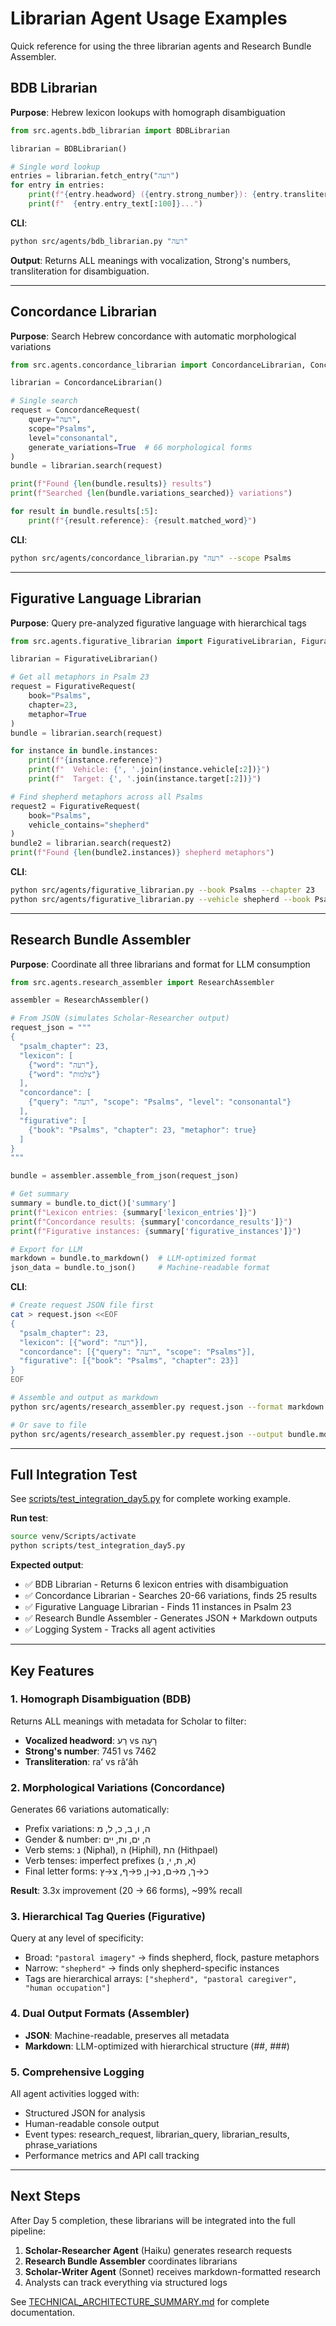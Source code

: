 # Librarian Agent Usage Examples

Quick reference for using the three librarian agents and Research Bundle Assembler.

## BDB Librarian

**Purpose**: Hebrew lexicon lookups with homograph disambiguation

```python
from src.agents.bdb_librarian import BDBLibrarian

librarian = BDBLibrarian()

# Single word lookup
entries = librarian.fetch_entry("רעה")
for entry in entries:
    print(f"{entry.headword} ({entry.strong_number}): {entry.transliteration}")
    print(f"  {entry.entry_text[:100]}...")
```

**CLI**:
```bash
python src/agents/bdb_librarian.py "רעה"
```

**Output**: Returns ALL meanings with vocalization, Strong's numbers, transliteration for disambiguation.

---

## Concordance Librarian

**Purpose**: Search Hebrew concordance with automatic morphological variations

```python
from src.agents.concordance_librarian import ConcordanceLibrarian, ConcordanceRequest

librarian = ConcordanceLibrarian()

# Single search
request = ConcordanceRequest(
    query="רעה",
    scope="Psalms",
    level="consonantal",
    generate_variations=True  # 66 morphological forms
)
bundle = librarian.search(request)

print(f"Found {len(bundle.results)} results")
print(f"Searched {len(bundle.variations_searched)} variations")

for result in bundle.results[:5]:
    print(f"{result.reference}: {result.matched_word}")
```

**CLI**:
```bash
python src/agents/concordance_librarian.py "רעה" --scope Psalms
```

---

## Figurative Language Librarian

**Purpose**: Query pre-analyzed figurative language with hierarchical tags

```python
from src.agents.figurative_librarian import FigurativeLibrarian, FigurativeRequest

librarian = FigurativeLibrarian()

# Get all metaphors in Psalm 23
request = FigurativeRequest(
    book="Psalms",
    chapter=23,
    metaphor=True
)
bundle = librarian.search(request)

for instance in bundle.instances:
    print(f"{instance.reference}")
    print(f"  Vehicle: {', '.join(instance.vehicle[:2])}")
    print(f"  Target: {', '.join(instance.target[:2])}")

# Find shepherd metaphors across all Psalms
request2 = FigurativeRequest(
    book="Psalms",
    vehicle_contains="shepherd"
)
bundle2 = librarian.search(request2)
print(f"Found {len(bundle2.instances)} shepherd metaphors")
```

**CLI**:
```bash
python src/agents/figurative_librarian.py --book Psalms --chapter 23
python src/agents/figurative_librarian.py --vehicle shepherd --book Psalms
```

---

## Research Bundle Assembler

**Purpose**: Coordinate all three librarians and format for LLM consumption

```python
from src.agents.research_assembler import ResearchAssembler

assembler = ResearchAssembler()

# From JSON (simulates Scholar-Researcher output)
request_json = """
{
  "psalm_chapter": 23,
  "lexicon": [
    {"word": "רעה"},
    {"word": "צלמות"}
  ],
  "concordance": [
    {"query": "רעה", "scope": "Psalms", "level": "consonantal"}
  ],
  "figurative": [
    {"book": "Psalms", "chapter": 23, "metaphor": true}
  ]
}
"""

bundle = assembler.assemble_from_json(request_json)

# Get summary
summary = bundle.to_dict()['summary']
print(f"Lexicon entries: {summary['lexicon_entries']}")
print(f"Concordance results: {summary['concordance_results']}")
print(f"Figurative instances: {summary['figurative_instances']}")

# Export for LLM
markdown = bundle.to_markdown()  # LLM-optimized format
json_data = bundle.to_json()     # Machine-readable format
```

**CLI**:
```bash
# Create request JSON file first
cat > request.json <<EOF
{
  "psalm_chapter": 23,
  "lexicon": [{"word": "רעה"}],
  "concordance": [{"query": "רעה", "scope": "Psalms"}],
  "figurative": [{"book": "Psalms", "chapter": 23}]
}
EOF

# Assemble and output as markdown
python src/agents/research_assembler.py request.json --format markdown

# Or save to file
python src/agents/research_assembler.py request.json --output bundle.md
```

---

## Full Integration Test

See [scripts/test_integration_day5.py](../scripts/test_integration_day5.py) for complete working example.

**Run test**:
```bash
source venv/Scripts/activate
python scripts/test_integration_day5.py
```

**Expected output**:
- ✅ BDB Librarian - Returns 6 lexicon entries with disambiguation
- ✅ Concordance Librarian - Searches 20-66 variations, finds 25 results
- ✅ Figurative Language Librarian - Finds 11 instances in Psalm 23
- ✅ Research Bundle Assembler - Generates JSON + Markdown outputs
- ✅ Logging System - Tracks all agent activities

---

## Key Features

### 1. Homograph Disambiguation (BDB)
Returns ALL meanings with metadata for Scholar to filter:
- **Vocalized headword**: רַע vs רָעָה
- **Strong's number**: 7451 vs 7462
- **Transliteration**: raʻ vs râʻâh

### 2. Morphological Variations (Concordance)
Generates 66 variations automatically:
- Prefix variations: ה, ו, ב, כ, ל, מ
- Gender & number: ה, ים, ות, יים
- Verb stems: נ (Niphal), ה (Hiphil), הת (Hithpael)
- Verb tenses: imperfect prefixes (א, ת, י, נ)
- Final letter forms: כ→ך, מ→ם, נ→ן, פ→ף, צ→ץ

**Result**: 3.3x improvement (20 → 66 forms), ~99% recall

### 3. Hierarchical Tag Queries (Figurative)
Query at any level of specificity:
- Broad: `"pastoral imagery"` → finds shepherd, flock, pasture metaphors
- Narrow: `"shepherd"` → finds only shepherd-specific instances
- Tags are hierarchical arrays: `["shepherd", "pastoral caregiver", "human occupation"]`

### 4. Dual Output Formats (Assembler)
- **JSON**: Machine-readable, preserves all metadata
- **Markdown**: LLM-optimized with hierarchical structure (##, ###)

### 5. Comprehensive Logging
All agent activities logged with:
- Structured JSON for analysis
- Human-readable console output
- Event types: research_request, librarian_query, librarian_results, phrase_variations
- Performance metrics and API call tracking

---

## Next Steps

After Day 5 completion, these librarians will be integrated into the full pipeline:

1. **Scholar-Researcher Agent** (Haiku) generates research requests
2. **Research Bundle Assembler** coordinates librarians
3. **Scholar-Writer Agent** (Sonnet) receives markdown-formatted research
4. Analysts can track everything via structured logs

See [TECHNICAL_ARCHITECTURE_SUMMARY.md](TECHNICAL_ARCHITECTURE_SUMMARY.md) for complete documentation.

